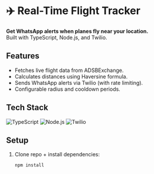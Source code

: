 # ✈️ Real-Time Flight Tracker

**Get WhatsApp alerts when planes fly near your location.**  
Built with TypeScript, Node.js, and Twilio. 

## Features
- Fetches live flight data from ADSBExchange.
- Calculates distances using Haversine formula.
- Sends WhatsApp alerts via Twilio (with rate limiting).
- Configurable radius and cooldown periods.

## Tech Stack
![TypeScript](https://img.shields.io/badge/-TypeScript-3178C6?logo=typescript&logoColor=white)
![Node.js](https://img.shields.io/badge/-Node.js-339933?logo=nodedotjs&logoColor=white)
![Twilio](https://img.shields.io/badge/-Twilio-F22F46?logo=twilio&logoColor=white)

## Setup
1. Clone repo + install dependencies:
   ```bash
   npm install
